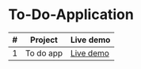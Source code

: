 # To-Do-Application


| # | Project | Live demo 
--- | --- | --- |
1 | To do app | [Live demo](https://codepen.io/tranhoangminhh/full/GRQobxr)
